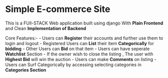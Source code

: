 # Simple E-commerce Site

This is a FUll-STACK Web application built using django With **Plain Frontend** and Clean **Implementation of Backend**

Core Features:-
     - Users can **Register** their accounts and further use them to login and logout
     - Registered Users can **List** their item **Categorically** for **bidding**
     - Other Users can **Bid** on that item 
     - Users can have seperate **Watchlist** Section 
     - If the owner wish to close the listing , The user with **Highest Bid** will win the auction
     - Users can make **Comments** on listing
     - Users can Surf Categorically by accessing selecting categories in **Categories Section**
